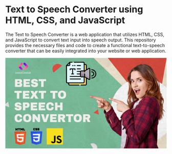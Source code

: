 # Text to Speech Converter using HTML, CSS, and JavaScript
The Text to Speech Converter is a web application that utilizes HTML, CSS, and JavaScript to convert text input into speech output. This repository provides the necessary files and code to create a functional text-to-speech converter that can be easily integrated into your website or web application.

![Text to Speech Convertor](images/TexttoSpeech.png)
